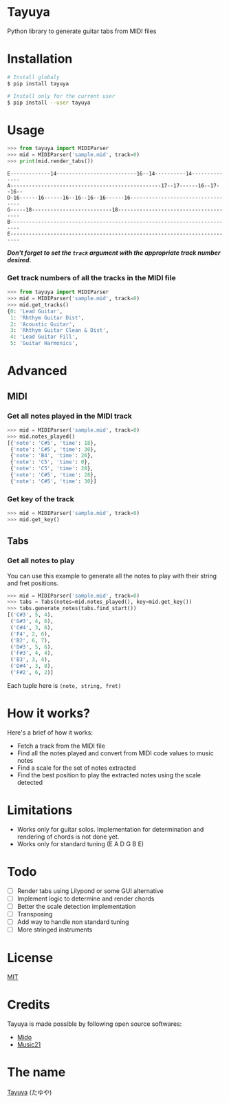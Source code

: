 # Tayuya

Python library to generate guitar tabs from MIDI files

# Installation

```bash
# Install globaly
$ pip install tayuya

# Install only for the current user
$ pip install --user tayuya
```

# Usage

```python
>>> from tayuya import MIDIParser
>>> mid = MIDIParser('sample.mid', track=0)
>>> print(mid.render_tabs())
```
```
E-------------14--------------------------16--14----------14--------------
A-------------------------------------------------17--17------16--17--16--
D-16------16------16--16--16--16------16----------------------------------
G-----18--------------------------18--------------------------------------
B-------------------------------------------------------------------------
E-------------------------------------------------------------------------
```

***Don't forget to set the `track` argument with the appropriate track number desired.***

### Get track numbers of all the tracks in the MIDI file

```python
>>> from tayuya import MIDIParser
>>> mid = MIDIParser('sample.mid', track=0)
>>> mid.get_tracks()
{0: 'Lead Guitar',
 1: 'Rhthym Guitar Dist',
 2: 'Acoustic Guitar',
 3: 'Rhthym Guitar Clean & Dist',
 4: 'Lead Guitar Fill',
 5: 'Guitar Harmonics',
```

# Advanced

## MIDI

### Get all notes played in the MIDI track

```python
>>> mid = MIDIParser('sample.mid', track=0)
>>> mid.notes_played()
[{'note': 'C#5', 'time': 18},
 {'note': 'C#5', 'time': 30},
 {'note': 'B4', 'time': 26},
 {'note': 'C5', 'time': 0},
 {'note': 'C5', 'time': 28},
 {'note': 'C#5', 'time': 28},
 {'note': 'C#5', 'time': 30}]
```

### Get key of the track

```python
>>> mid = MIDIParser('sample.mid', track=0)
>>> mid.get_key()
```

## Tabs

### Get all notes to play

You can use this example to generate all the notes to play with their string
and fret positions.

```python
>>> mid = MIDIParser('sample.mid', track=0)
>>> tabs = Tabs(notes=mid.notes_played(), key=mid.get_key())
>>> tabs.generate_notes(tabs.find_start())
[('C#3', 5, 4),
 ('G#3', 4, 6),
 ('C#4', 3, 6),
 ('F4', 2, 6),
 ('B2', 6, 7),
 ('D#3', 5, 6),
 ('F#3', 4, 4),
 ('B3', 3, 4),
 ('D#4', 3, 8),
 ('F#2', 6, 2)]
```

Each tuple here is `(note, string, fret)`

# How it works?

Here's a brief of how it works:

* Fetch a track from the MIDI file
* Find all the notes played and convert from MIDI code values to music notes
* Find a scale for the set of notes extracted
* Find the best position to play the extracted notes using the scale detected

# Limitations

* Works only for guitar solos. Implementation for determination and rendering of
  chords is not done yet.
* Works only for standard tuning (E A D G B E)

# Todo

- [ ] Render tabs using Lilypond or some GUI alternative
- [ ] Implement logic to determine and render chords
- [ ] Better the scale detection implementation
- [ ] Transposing
- [ ] Add way to handle non standard tuning
- [ ] More stringed instruments

# License

[MIT](https://github.com/vipul-sharma20/tayuya/blob/master/)

# Credits

Tayuya is made possible by following open source softwares:

* [Mido](https://github.com/mido/mido)
* [Music21](https://github.com/cuthbertLab/music21)

# The name

[Tayuya](https://naruto.fandom.com/wiki/Tayuya) (たゆや)

